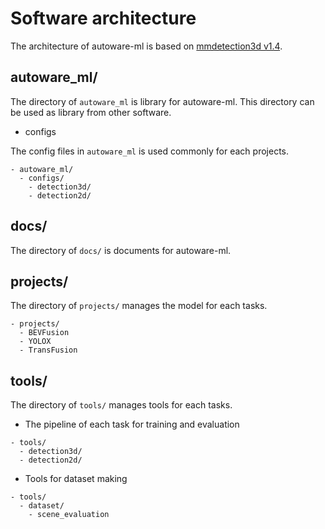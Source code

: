 # Software architecture

The architecture of autoware-ml is based on [mmdetection3d v1.4](https://github.com/open-mmlab/mmdetection3d/tree/v1.4.0).

## autoware_ml/

The directory of `autoware_ml` is library for autoware-ml.
This directory can be used as library from other software.

- configs

The config files in `autoware_ml` is used commonly for each projects.

```
- autoware_ml/
  - configs/
    - detection3d/
    - detection2d/
```

## docs/

The directory of `docs/` is documents for autoware-ml.

## projects/

The directory of `projects/` manages the model for each tasks.

```
- projects/
  - BEVFusion
  - YOLOX
  - TransFusion
```

## tools/

The directory of `tools/` manages tools for each tasks.

- The pipeline of each task for training and evaluation

```
- tools/
  - detection3d/
  - detection2d/
```

- Tools for dataset making

```
- tools/
  - dataset/
    - scene_evaluation
```
